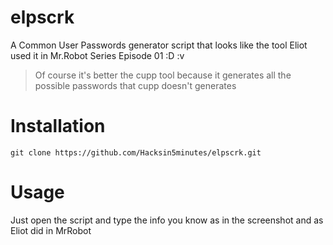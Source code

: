 # elpscrk
A Common User Passwords generator script that looks like the tool Eliot used it in Mr.Robot Series Episode 01 :D :v

>Of course it's better the cupp tool because it generates all the possible passwords that cupp doesn't generates

# Installation

```
git clone https://github.com/Hacksin5minutes/elpscrk.git
```

# Usage
Just open the script and type the info you know as in the screenshot and as Eliot did in MrRobot
